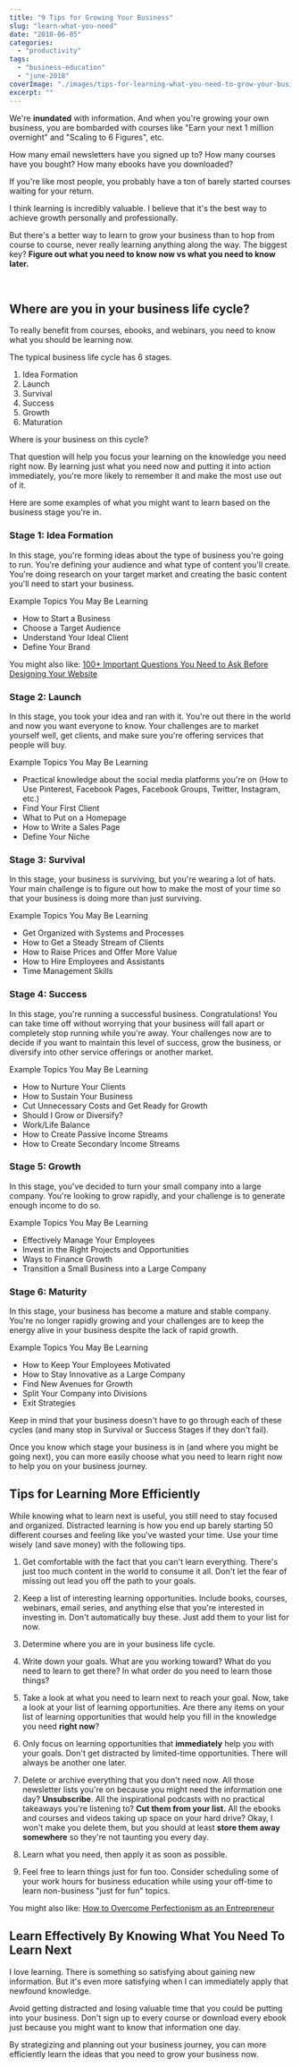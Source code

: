 ```yaml
---
title: "9 Tips for Growing Your Business"
slug: "learn-what-you-need"
date: "2018-06-05"
categories: 
  - "productivity"
tags: 
  - "business-education"
  - "june-2018"
coverImage: "./images/tips-for-learning-what-you-need-to-grow-your-business.png"
excerpt: ""
---
```


We're **inundated** with information. And when you're growing your own business, you are bombarded with courses like "Earn your next 1 million overnight" and "Scaling to 6 Figures", etc.

How many email newsletters have you signed up to? How many courses have you bought? How many ebooks have you downloaded?

If you're like most people, you probably have a ton of barely started courses waiting for your return.

I think learning is incredibly valuable. I believe that it's the best way to achieve growth personally and professionally.

But there's a better way to learn to grow your business than to hop from course to course, never really learning anything along the way. The biggest key? **Figure out what you need to know now vs what you need to know later.**


 

## Where are you in your business life cycle?

To really benefit from courses, ebooks, and webinars, you need to know what you should be learning now.

The typical business life cycle has 6 stages.

1. Idea Formation
2. Launch
3. Survival
4. Success
5. Growth
6. Maturation

Where is your business on this cycle?

That question will help you focus your learning on the knowledge you need right now. By learning just what you need now and putting it into action immediately, you're more likely to remember it and make the most use out of it.

Here are some examples of what you might want to learn based on the business stage you're in.

### Stage 1: Idea Formation

In this stage, you're forming ideas about the type of business you're going to run. You're defining your audience and what type of content you'll create. You're doing research on your target market and creating the basic content you'll need to start your business.

Example Topics You May Be Learning

- How to Start a Business
- Choose a Target Audience
- Understand Your Ideal Client
- Define Your Brand

You might also like: [100+ Important Questions You Need to Ask Before Designing Your Website](/blog/before-designing-your-website)

### Stage 2: Launch

In this stage, you took your idea and ran with it. You're out there in the world and now you want everyone to know. Your challenges are to market yourself well, get clients, and make sure you're offering services that people will buy.

Example Topics You May Be Learning

- Practical knowledge about the social media platforms you're on (How to Use Pinterest, Facebook Pages, Facebook Groups, Twitter, Instagram, etc.)
- Find Your First Client
- What to Put on a Homepage
- How to Write a Sales Page
- Define Your Niche

### Stage 3: Survival

In this stage, your business is surviving, but you're wearing a lot of hats. Your main challenge is to figure out how to make the most of your time so that your business is doing more than just surviving.

Example Topics You May Be Learning

- Get Organized with Systems and Processes
- How to Get a Steady Stream of Clients
- How to Raise Prices and Offer More Value
- How to Hire Employees and Assistants
- Time Management Skills

### Stage 4: Success

In this stage, you're running a successful business. Congratulations! You can take time off without worrying that your business will fall apart or completely stop running while you're away. Your challenges now are to decide if you want to maintain this level of success, grow the business, or diversify into other service offerings or another market.

Example Topics You May Be Learning

- How to Nurture Your Clients
- How to Sustain Your Business
- Cut Unnecessary Costs and Get Ready for Growth
- Should I Grow or Diversify?
- Work/Life Balance
- How to Create Passive Income Streams
- How to Create Secondary Income Streams

### Stage 5: Growth

In this stage, you've decided to turn your small company into a large company. You're looking to grow rapidly, and your challenge is to generate enough income to do so.

Example Topics You May Be Learning

- Effectively Manage Your Employees
- Invest in the Right Projects and Opportunities
- Ways to Finance Growth
- Transition a Small Business into a Large Company

### Stage 6: Maturity

In this stage, your business has become a mature and stable company. You're no longer rapidly growing and your challenges are to keep the energy alive in your business despite the lack of rapid growth.

Example Topics You May Be Learning

- How to Keep Your Employees Motivated
- How to Stay Innovative as a Large Company
- Find New Avenues for Growth
- Split Your Company into Divisions
- Exit Strategies

Keep in mind that your business doesn't have to go through each of these cycles (and many stop in Survival or Success Stages if they don't fail).

Once you know which stage your business is in (and where you might be going next), you can more easily choose what you need to learn right now to help you on your business journey.

## Tips for Learning More Efficiently

While knowing what to learn next is useful, you still need to stay focused and organized. Distracted learning is how you end up barely starting 50 different courses and feeling like you've wasted your time. Use your time wisely (and save money) with the following tips.

1. Get comfortable with the fact that you can't learn everything. There's just too much content in the world to consume it all. Don't let the fear of missing out lead you off the path to your goals.
    
2. Keep a list of interesting learning opportunities. Include books, courses, webinars, email series, and anything else that you're interested in investing in. Don't automatically buy these. Just add them to your list for now.
    
3. Determine where you are in your business life cycle.
    
4. Write down your goals. What are you working toward? What do you need to learn to get there? In what order do you need to learn those things?
    
5. Take a look at what you need to learn next to reach your goal. Now, take a look at your list of learning opportunities. Are there any items on your list of learning opportunities that would help you fill in the knowledge you need **right now**?
    
6. Only focus on learning opportunities that **immediately** help you with your goals. Don't get distracted by limited-time opportunities. There will always be another one later.
    
7. Delete or archive everything that you don't need now. All those newsletter lists you're on because you might need the information one day? **Unsubscribe**. All the inspirational podcasts with no practical takeaways you're listening to? **Cut them from your list.** All the ebooks and courses and videos taking up space on your hard drive? Okay, I won't make you delete them, but you should at least **store them away somewhere** so they're not taunting you every day.
    
8. Learn what you need, then apply it as soon as possible.
    
9. Feel free to learn things just for fun too. Consider scheduling some of your work hours for business education while using your off-time to learn non-business "just for fun" topics.
    

You might also like: [How to Overcome Perfectionism as an Entrepreneur](/blog/overcome-perfectionism-as-an-entrepreneur)

## Learn Effectively By Knowing What You Need To Learn Next

I love learning. There is something so satisfying about gaining new information. But it's even more satisfying when I can immediately apply that newfound knowledge.

Avoid getting distracted and losing valuable time that you could be putting into your business. Don't sign up to every course or download every ebook just because you might want to know that information one day.

By strategizing and planning out your business journey, you can more efficiently learn the ideas that you need to grow your business now.